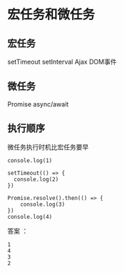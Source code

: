 # 宏任务和微任务

## 宏任务

setTimeout setInterval Ajax DOM事件

## 微任务

Promise async/await


## 执行顺序
微任务执行时机比宏任务要早


```
console.log(1)

setTimeout(() => {
  console.log(2)
})

Promise.resolve().then(() => {
    console.log(3)
})
console.log(4)
```


答案 ：
```
1
4
3
2
```
